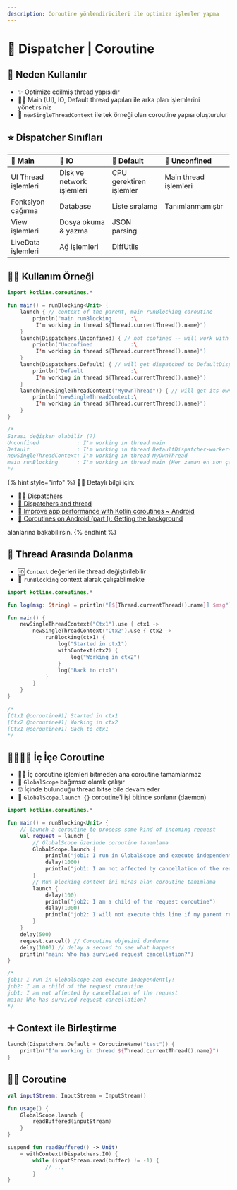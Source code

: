 ```yaml
---
description: Coroutine yönlendiricileri ile optimize işlemler yapma
---
```


# 🏹 Dispatcher \| Coroutine

## 🔮 Neden Kullanılır

* ✨ Optimize edilmiş thread yapısıdır
* 👮‍♂️ Main \(UI\), IO, Default thread yapıları ile arka plan işlemlerini yönetirsiniz
* 🦄 `newSingleThreadContext` ile tek örneği olan coroutine yapısı oluşturulur

## ⭐ Dispatcher Sınıfları

| 🧱 Main | 🔣 IO | 🎳 Default | 🌌 Unconfined |
| :--- | :--- | :--- | :--- |
| UI Thread işlemleri | Disk ve network işlemleri | CPU gerektiren işlemler | Main thread işlemleri |
| Fonksiyon çağırma | Database | Liste sıralama | Tanımlanmamıştır |
| View işlemleri | Dosya okuma & yazma | JSON parsing |  |
| LiveData işlemleri | Ağ işlemleri | DiffUtils |  |

## 👨‍💻 Kullanım Örneği

```kotlin
import kotlinx.coroutines.*

fun main() = runBlocking<Unit> {
    launch { // context of the parent, main runBlocking coroutine
        println("main runBlocking      :\
         I'm working in thread ${Thread.currentThread().name}")
    }
    launch(Dispatchers.Unconfined) { // not confined -- will work with main thread
        println("Unconfined            :\
         I'm working in thread ${Thread.currentThread().name}")
    }
    launch(Dispatchers.Default) { // will get dispatched to DefaultDispatcher 
        println("Default               :\
         I'm working in thread ${Thread.currentThread().name}")
    }
    launch(newSingleThreadContext("MyOwnThread")) { // will get its own new thread
        println("newSingleThreadContext:\
         I'm working in thread ${Thread.currentThread().name}")
    }    
}

/*
Sırası değişken olabilir (?)
Unconfined            : I'm working in thread main
Default               : I'm working in thread DefaultDispatcher-worker-1
newSingleThreadContext: I'm working in thread MyOwnThread
main runBlocking      : I'm working in thread main (Her zaman en son çalışır)
*/
```

{% hint style="info" %}
‍🧙‍♂ Detaylı bilgi için:

* [👨‍💻 Dispatchers](https://kotlin.github.io/kotlinx.coroutines/kotlinx-coroutines-core/kotlinx.coroutines/-dispatchers/)
* [📖 Dispatchers and thread](https://kotlinlang.org/docs/reference/coroutines/coroutine-context-and-dispatchers.html#dispatchers-and-threads)
* [📖 Improve app performance with Kotlin coroutines ~ Android](https://developer.android.com/kotlin/coroutines) 
* [📃 Coroutines on Android \(part I\): Getting the background](https://medium.com/androiddevelopers/coroutines-on-android-part-i-getting-the-background-3e0e54d20bb)

alanlarına bakabilirsin.
{% endhint %}

## 🚚 Thread Arasında Dolanma

* 🆔 `Context` değerleri ile thread değiştirilebilir
* 🚫 `runBlocking` context alarak çalışabilmekte

```kotlin
import kotlinx.coroutines.*

fun log(msg: String) = println("[${Thread.currentThread().name}] $msg")

fun main() {
    newSingleThreadContext("Ctx1").use { ctx1 ->
        newSingleThreadContext("Ctx2").use { ctx2 ->
            runBlocking(ctx1) {
                log("Started in ctx1")
                withContext(ctx2) {
                    log("Working in ctx2")
                }
                log("Back to ctx1")
            }
        }
    }    
}

/*
[Ctx1 @coroutine#1] Started in ctx1
[Ctx2 @coroutine#1] Working in ctx2
[Ctx1 @coroutine#1] Back to ctx1
*/
```

## 👨‍👨‍👦‍👦 İç İçe Coroutine

* **👨‍👦** İç coroutine işlemleri bitmeden ana coroutine tamamlanmaz
* 🧐 `GlobalScope` bağımsız olarak çalışır
* 🙄 İçinde bulunduğu thread bitse bile devam eder
* 🌇 `GlobalScope.launch {}` coroutine'i işi bitince sonlanır \(daemon\)

```kotlin
import kotlinx.coroutines.*

fun main() = runBlocking<Unit> {
    // launch a coroutine to process some kind of incoming request
    val request = launch {
        // GlobalScope üzerinde coroutine tanımlama
        GlobalScope.launch {
            println("job1: I run in GlobalScope and execute independently!")
            delay(1000)
            println("job1: I am not affected by cancellation of the request")
        }
        // Run blocking context'ini miras alan coroutine tanımlama
        launch {
            delay(100)
            println("job2: I am a child of the request coroutine")
            delay(1000)
            println("job2: I will not execute this line if my parent request is cancelled")
        }
    }
    delay(500)
    request.cancel() // Coroutine objesini durdurma
    delay(1000) // delay a second to see what happens
    println("main: Who has survived request cancellation?")
}

/*
job1: I run in GlobalScope and execute independently!
job2: I am a child of the request coroutine
job1: I am not affected by cancellation of the request
main: Who has survived request cancellation?
*/
```

## ➕ Context ile Birleştirme

```kotlin
launch(Dispatchers.Default + CoroutineName("test")) {
    println("I'm working in thread ${Thread.currentThread().name}")
}
```

## 👷‍♂️ Coroutine

```kotlin
val inputStream: InputStream = InputStream()

fun usage() {
    GlobalScope.launch {
        readBuffered(inputStream)
    }
}

suspend fun readBuffered() -> Unit)
    = withContext(Dispatchers.IO) {
        while (inputStream.read(buffer) != -1) {
            // ...
        }
}
```

